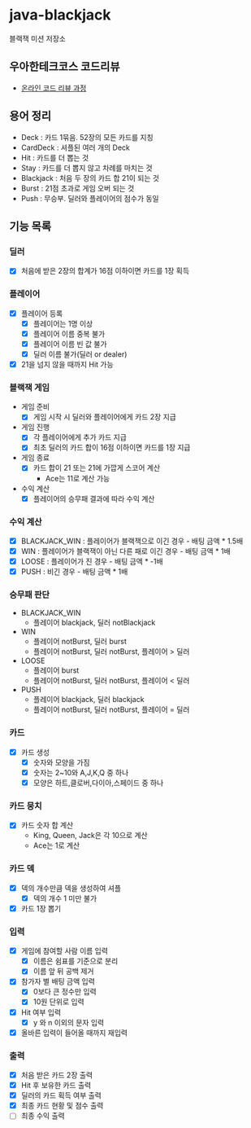 # java-blackjack

블랙잭 미션 저장소

## 우아한테크코스 코드리뷰

- [온라인 코드 리뷰 과정](https://github.com/woowacourse/woowacourse-docs/blob/master/maincourse/README.md)

## 용어 정리

- Deck : 카드 1묶음. 52장의 모든 카드를 지칭
- CardDeck : 셔플된 여러 개의 Deck
- Hit : 카드를 더 뽑는 것
- Stay : 카드를 더 뽑지 않고 차례를 마치는 것
- Blackjack : 처음 두 장의 카드 합 21이 되는 것
- Burst : 21점 초과로 게임 오버 되는 것
- Push : 무승부. 딜러와 플레이어의 점수가 동일

## 기능 목록

### 딜러

- [x] 처음에 받은 2장의 합계가 16점 이하이면 카드를 1장 획득

### 플레이어

- [x] 플레이어 등록
    - [x] 플레이어는 1명 이상
    - [x] 플레이어 이름 중복 불가
    - [x] 플레이어 이름 빈 값 불가
    - [x] 딜러 이름 불가(딜러 or dealer)
- [x] 21을 넘지 않을 때까지 Hit 가능

### 블랙잭 게임

- 게임 준비
    - [x] 게임 시작 시 딜러와 플레이어에게 카드 2장 지급

- 게임 진행
    - [x] 각 플레이어에게 추가 카드 지급
    - [x] 최초 딜러의 카드 합이 16점 이하이면 카드를 1장 지급

- 게임 종료
    - [x] 카드 합이 21 또는 21에 가깝게 스코어 계산
        - Ace는 11로 계산 가능

- 수익 계산
    - [x] 플레이어의 승무패 결과에 따라 수익 계산

### 수익 계산

- [x] BLACKJACK_WIN : 플레이어가 블랙잭으로 이긴 경우 - 배팅 금액 * 1.5배
- [x] WIN : 플레이어가 블랙잭이 아닌 다른 패로 이긴 경우 - 배팅 금액 * 1배
- [x] LOOSE : 플레이어가 진 경우 - 배팅 금액 * -1배
- [x] PUSH : 비긴 경우 - 배팅 금액 * 1배

### 승무패 판단

- BLACKJACK_WIN
    - 플레이어 blackjack, 딜러 notBlackjack
- WIN
    - 플레이어 notBurst, 딜러 burst
    - 플레이어 notBurst, 딜러 notBurst, 플레이어 > 딜러
- LOOSE
    - 플레이어 burst
    - 플레이어 notBurst, 딜러 notBurst, 플레이어 < 딜러
- PUSH
    - 플레이어 blackjack, 딜러 blackjack
    - 플레이어 notBurst, 딜러 notBurst, 플레이어 = 딜러

### 카드

- [x] 카드 생성
    - [x] 숫자와 모양을 가짐
    - [x] 숫자는 2~10와 A,J,K,Q 중 하나
    - [x] 모양은 하트,클로버,다이아,스페이드 중 하나

### 카드 뭉치

- [x] 카드 숫자 합 계산
    - King, Queen, Jack은 각 10으로 계산
    - Ace는 1로 계산

### 카드 덱

- [x] 덱의 개수만큼 덱을 생성하여 셔플
    - [x] 덱의 개수 1 미만 불가
- [x] 카드 1장 뽑기

### 입력

- [x] 게임에 참여할 사람 이름 입력
    - [x] 이름은 쉼표를 기준으로 분리
    - [x] 이름 앞 뒤 공백 제거

- [x] 참가자 별 배팅 금액 입력
    - [x] 0보다 큰 정수만 입력
    - [x] 10원 단위로 입력

- [x] Hit 여부 입력
    - [x] y 와 n 이외의 문자 입력

- [x] 올바른 입력이 들어올 때까지 재입력

### 출력

- [x] 처음 받은 카드 2장 출력
- [x] Hit 후 보유한 카드 출력
- [x] 딜러의 카드 획득 여부 출력
- [x] 최종 카드 현황 및 점수 출력
- [ ] 최종 수익 출력
